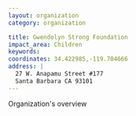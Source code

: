 ```yaml
---
layout: organization
category: organization

title: Gwendolyn Strong Foundation
impact_area: Children
keywords: 
coordinates: 34.422985,-119.704666
address: |
  27 W. Anapamu Street #177
  Santa Barbara CA 93101
---
```

Organization's overview
